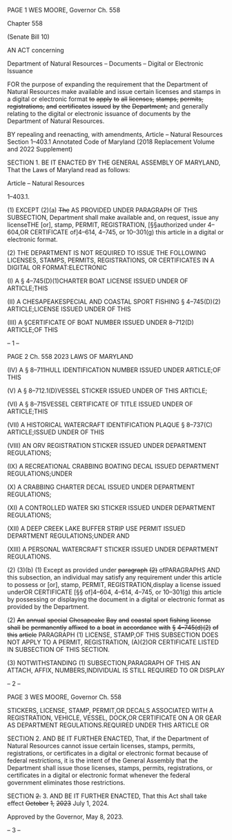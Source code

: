 PAGE 1
WES MOORE, Governor Ch. 558

Chapter 558

(Senate Bill 10)

AN ACT concerning

Department of Natural Resources – Documents – Digital or Electronic Issuance

FOR the purpose of expanding the requirement that the Department of Natural Resources
make available and issue certain licenses and stamps in a digital or electronic format
~~to~~ ~~apply~~ ~~to~~ ~~all~~ ~~licenses,~~ ~~stamps,~~ ~~permits,~~ ~~registrations,~~ ~~and~~ ~~certificates~~ ~~issued~~ ~~by~~ ~~the~~
~~Department;~~ and generally relating to the digital or electronic issuance of documents
by the Department of Natural Resources.

BY repealing and reenacting, with amendments,
Article – Natural Resources
Section 1–403.1
Annotated Code of Maryland
(2018 Replacement Volume and 2022 Supplement)

SECTION 1. BE IT ENACTED BY THE GENERAL ASSEMBLY OF MARYLAND,
That the Laws of Maryland read as follows:

Article – Natural Resources

1–403.1.

(1) EXCEPT (2)(a) ~~The~~ AS PROVIDED UNDER PARAGRAPH OF THIS
SUBSECTION, Department shall make available and, on request, issue any licenseTHE
[or], stamp, PERMIT, REGISTRATION, [§§authorized under 4–604,OR CERTIFICATE
of]4–614, 4–745, or 10–301(g) this article in a digital or electronic format.

(2) THE DEPARTMENT IS NOT REQUIRED TO ISSUE THE FOLLOWING
LICENSES, STAMPS, PERMITS, REGISTRATIONS, OR CERTIFICATES IN A DIGITAL OR
FORMAT:ELECTRONIC

(I) A § 4–745(D)(1)CHARTER BOAT LICENSE ISSUED UNDER OF
ARTICLE;THIS

(II) A CHESAPEAKESPECIAL AND COASTAL SPORT FISHING
§ 4–745(D)(2) ARTICLE;LICENSE ISSUED UNDER OF THIS

(III) A §CERTIFICATE OF BOAT NUMBER ISSUED UNDER
8–712(D) ARTICLE;OF THIS

– 1 –

PAGE 2
Ch. 558 2023 LAWS OF MARYLAND

(IV) A § 8–711HULL IDENTIFICATION NUMBER ISSUED UNDER
ARTICLE;OF THIS

(V) A § 8–712.1(D)VESSEL STICKER ISSUED UNDER OF THIS
ARTICLE;

(VI) A § 8–715VESSEL CERTIFICATE OF TITLE ISSUED UNDER OF
ARTICLE;THIS

(VII) A HISTORICAL WATERCRAFT IDENTIFICATION PLAQUE
§ 8–737(C) ARTICLE;ISSUED UNDER OF THIS

(VIII) AN ORV REGISTRATION STICKER ISSUED UNDER
DEPARTMENT REGULATIONS;

(IX) A RECREATIONAL CRABBING BOATING DECAL ISSUED
DEPARTMENT REGULATIONS;UNDER

(X) A CRABBING CHARTER DECAL ISSUED UNDER
DEPARTMENT REGULATIONS;

(XI) A CONTROLLED WATER SKI STICKER ISSUED UNDER
DEPARTMENT REGULATIONS;

(XII) A DEEP CREEK LAKE BUFFER STRIP USE PERMIT ISSUED
DEPARTMENT REGULATIONS;UNDER AND

(XIII) A PERSONAL WATERCRAFT STICKER ISSUED UNDER
DEPARTMENT REGULATIONS.

(2) (3)(b) (1) Except as provided under ~~paragraph~~ ~~(2)~~ ofPARAGRAPHS AND
this subsection, an individual may satisfy any requirement under this article to possess or
[or], stamp, PERMIT, REGISTRATION,display a license issued underOR CERTIFICATE
[§§ of]4–604, 4–614, 4–745, or 10–301(g) this article by possessing or displaying the
document in a digital or electronic format as provided by the Department.

(2) ~~An~~ ~~annual~~ ~~special~~ ~~Chesapeake~~ ~~Bay~~ ~~and~~ ~~coastal~~ ~~sport~~ ~~fishing~~ ~~license~~
~~shall~~ ~~be~~ ~~permanently~~ ~~affixed~~ ~~to~~ ~~a~~ ~~boat~~ ~~in~~ ~~accordance~~ ~~with~~ ~~§~~ ~~4–745(d)(2)~~ ~~of~~ ~~this~~ ~~article~~
PARAGRAPH (1) LICENSE, STAMP,OF THIS SUBSECTION DOES NOT APPLY TO A
PERMIT, REGISTRATION, (A)(2)OR CERTIFICATE LISTED IN SUBSECTION OF THIS
SECTION.

(3) NOTWITHSTANDING (1) SUBSECTION,PARAGRAPH OF THIS AN
ATTACH, AFFIX, NUMBERS,INDIVIDUAL IS STILL REQUIRED TO OR DISPLAY

– 2 –

PAGE 3
WES MOORE, Governor Ch. 558

STICKERS, LICENSE, STAMP, PERMIT,OR DECALS ASSOCIATED WITH A
REGISTRATION, VEHICLE, VESSEL, DOCK,OR CERTIFICATE ON A OR GEAR AS
DEPARTMENT REGULATIONS.REQUIRED UNDER THIS ARTICLE OR

SECTION 2. AND BE IT FURTHER ENACTED, That, if the Department of Natural
Resources cannot issue certain licenses, stamps, permits, registrations, or certificates in a
digital or electronic format because of federal restrictions, it is the intent of the General
Assembly that the Department shall issue those licenses, stamps, permits, registrations,
or certificates in a digital or electronic format whenever the federal government eliminates
those restrictions.

SECTION ~~2.~~ 3. AND BE IT FURTHER ENACTED, That this Act shall take effect
~~October~~ ~~1,~~ ~~2023~~ July 1, 2024.

Approved by the Governor, May 8, 2023.

– 3 –